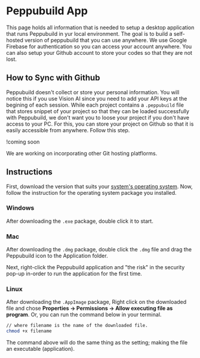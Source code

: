 # Peppubuild App

This page holds all information that is needed to setup a desktop application that runs Peppubuild in yur local environment. The goal is to build a self-hosted version of peppubuild that you can use anywhere. We use Google Firebase for authentication so you can access your account anywhere. You can also setup your Github account to store your codes so that they are not lost.

## How to Sync with Github

Peppubuild doesn't collect or store your personal information. You will notice this if you use Vision AI since you need to add your API keys at the begining of each session. While each project contains a `.peppubuild` file that stores snippet of your project so that they can be loaded successfully with Peppubuild, we don't want you to loose your project if you don't have access to your PC. For this, you can store your project on Github so that it is easily accessible from anywhere. Follow this step.

!coming soon

We are working on incorporating other Git hosting platflorms.

## Instructions

First, download the version that suits your [system's operating system](https://github.com/hannydevelop/peppubuild-desktop/releases). Now, follow the instruction for the operating system package you installed.

### Windows

After downloading the `.exe` package, double click it to start.

### Mac
After downloading the `.dmg` package, double click the `.dmg` file and drag the Peppubuild icon to the Application folder.

Next, right-click the Peppubuild application and "the risk" in the security pop-up in-order to run the application for the first time.

### Linux
After downloading the `.AppImage` package, Right click on the downloaded file and chose **Properties -> Permissions -> Allow executing file as program**. Or, you can run the command below in your terminal.

```bash
// where filename is the name of the downloaded file.
chmod +x filename
```

The command above will do the same thing as the setting; making the file an executable (application).